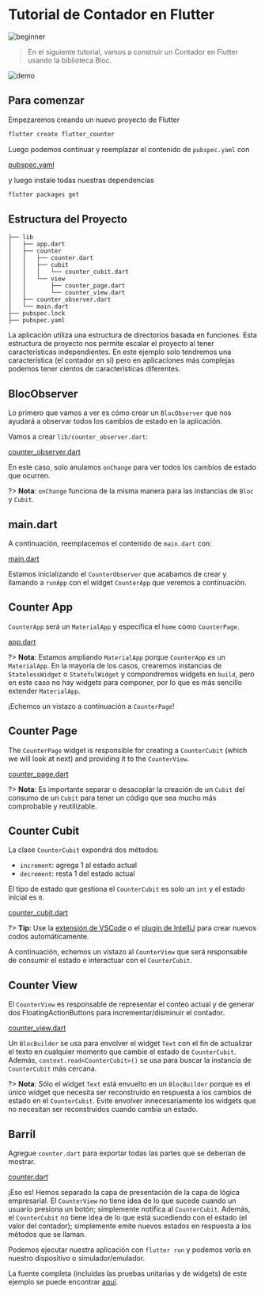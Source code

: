 # Tutorial de Contador en Flutter

![beginner](https://img.shields.io/badge/nivel-princiante-green.svg)

> En el siguiente tutorial, vamos a construir un Contador en Flutter usando la biblioteca Bloc.

![demo](../assets/gifs/flutter_counter.gif)

## Para comenzar

Empezaremos creando un nuevo proyecto de Flutter

```sh
flutter create flutter_counter
```

Luego podemos continuar y reemplazar el contenido de `pubspec.yaml` con

[pubspec.yaml](https://raw.githubusercontent.com/mit-73/bloc/master/examples/flutter_counter/pubspec.yaml ':include')

y luego instale todas nuestras dependencias

```sh
flutter packages get
```
## Estructura del Proyecto

```
├── lib
│   ├── app.dart
│   ├── counter
│   │   ├── counter.dart
│   │   ├── cubit
│   │   │   └── counter_cubit.dart
│   │   └── view
│   │       ├── counter_page.dart
│   │       └── counter_view.dart
│   ├── counter_observer.dart
│   └── main.dart
├── pubspec.lock
├── pubspec.yaml
```

La aplicación utiliza una estructura de directorios basada en funciones. Esta estructura de proyecto nos permite escalar el proyecto al tener características independientes. En este ejemplo solo tendremos una característica (el contador en sí) pero en aplicaciones más complejas podemos tener cientos de características diferentes.

## BlocObserver

Lo primero que vamos a ver es cómo crear un `BlocObserver` que nos ayudará a observar todos los cambios de estado en la aplicación.

Vamos a crear `lib/counter_observer.dart`:

[counter_observer.dart](https://raw.githubusercontent.com/mit-73/bloc/master/examples/flutter_counter/lib/counter_observer.dart ':include')

En este caso, solo anulamos `onChange` para ver todos los cambios de estado que ocurren.

?> **Nota**: `onChange` funciona de la misma manera para las instancias de `Bloc` y `Cubit`.

## main.dart

A continuación, reemplacemos el contenido de `main.dart` con:

[main.dart](https://raw.githubusercontent.com/mit-73/bloc/master/examples/flutter_counter/lib/main.dart ':include')

Estamos inicializando el `CounterObserver` que acabamos de crear y llamando a `runApp` con el widget `CounterApp` que veremos a continuación.

## Counter App

`CounterApp` será un `MaterialApp` y específica el `home` como `CounterPage`.

[app.dart](https://raw.githubusercontent.com/mit-73/bloc/master/examples/flutter_counter/lib/app.dart ':include')

?> **Nota**: Estamos ampliando `MaterialApp` porque `CounterApp` _es_ un `MaterialApp`. En la mayoría de los casos, crearemos instancias de `StatelessWidget` o `StatefulWidget` y compondremos widgets en `build`, pero en este caso no hay widgets para componer, por lo que es más sencillo extender `MaterialApp`.

¡Echemos un vistazo a continuación a `CounterPage`!

## Counter Page

The `CounterPage` widget is responsible for creating a `CounterCubit` (which we will look at next) and providing it to the `CounterView`.

[counter_page.dart](https://raw.githubusercontent.com/mit-73/bloc/master/examples/flutter_counter/lib/counter/view/counter_page.dart ':include')

?> **Nota**: Es importante separar o desacoplar la creación de un `Cubit` del consumo de un `Cubit` para tener un código que sea mucho más comprobable y reutilizable.

## Counter Cubit

La clase `CounterCubit` expondrá dos métodos:

- `increment`: agrega 1 al estado actual
- `decrement`: resta 1 del estado actual

El tipo de estado que gestiona el `CounterCubit` es solo un `int` y el estado inicial es `0`.

[counter_cubit.dart](https://raw.githubusercontent.com/mit-73/bloc/master/examples/flutter_counter/lib/counter/cubit/counter_cubit.dart ':include')

?> **Tip**: Use la [extensión de VSCode](https://marketplace.visualstudio.com/items?itemName=FelixAngelov.bloc) o el [plugin de IntelliJ](https://plugins.jetbrains.com/plugin/12129-bloc) para crear nuevos codos automáticamente.

A continuación, echemos un vistazo al `CounterView` que será responsable de consumir el estado e interactuar con el `CounterCubit`.

## Counter View

El `CounterView` es responsable de representar el conteo actual y de generar dos FloatingActionButtons para incrementar/disminuir el contador.

[counter_view.dart](https://raw.githubusercontent.com/mit-73/bloc/master/examples/flutter_counter/lib/counter/view/counter_view.dart ':include')

Un `BlocBuilder` se usa para envolver el widget `Text` con el fin de actualizar el texto en cualquier momento que cambie el estado de `CounterCubit`. Además, `context.read<CounterCubit>()` se usa para buscar la instancia de `CounterCubit` más cercana.

?> **Nota**: Sólo el widget `Text` está envuelto en un `BlocBuilder` porque es el único widget que necesita ser reconstruido en respuesta a los cambios de estado en el `CounterCubit`. Evite envolver innecesariamente los widgets que no necesitan ser reconstruidos cuando cambia un estado.

## Barril

Agregue `counter.dart` para exportar todas las partes que se deberían de mostrar.

[counter.dart](https://raw.githubusercontent.com/mit-73/bloc/master/examples/flutter_counter/lib/counter/counter.dart ':include')

¡Eso es! Hemos separado la capa de presentación de la capa de lógica empresarial. El `CounterView` no tiene idea de lo que sucede cuando un usuario presiona un botón; simplemente notifica al `CounterCubit`. Además, el `CounterCubit` no tiene idea de lo que está sucediendo con el estado (el valor del contador); simplemente emite nuevos estados en respuesta a los métodos que se llaman.

Podemos ejecutar nuestra aplicación con `flutter run` y podemos verla en nuestro dispositivo o simulador/emulador.

La fuente completa (incluidas las pruebas unitarias y de widgets) de este ejemplo se puede encontrar [aquí](https://github.com/mit-73/Bloc/tree/master/examples/flutter_counter).

